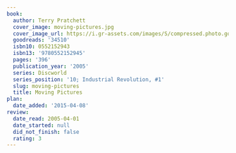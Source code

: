 ```yaml
---
book:
  author: Terry Pratchett
  cover_image: moving-pictures.jpg
  cover_image_url: https://i.gr-assets.com/images/S/compressed.photo.goodreads.com/books/1320456553l/34510._SX98_.jpg
  goodreads: '34510'
  isbn10: 0552152943
  isbn13: '9780552152945'
  pages: '396'
  publication_year: '2005'
  series: Discworld
  series_position: '10; Industrial Revolution, #1'
  slug: moving-pictures
  title: Moving Pictures
plan:
  date_added: '2015-04-08'
review:
  date_read: 2005-04-01
  date_started: null
  did_not_finish: false
  rating: 3
---
```

